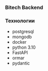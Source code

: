 ### Bitech Backend

### Технологии

- postgresql
- mongodb
- docker
- python 3.10
- FastAPI
- ormar
- pydantic

